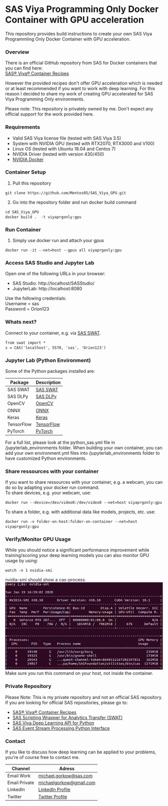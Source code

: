 # SAS Viya Programming Only Docker Container with GPU acceleration

This repository provides build instructions to create your own SAS Viya Programmling Only Docker Container with GPU acceleration.

### Overview
There is an official GitHub repository from SAS for Docker containers that you can find here:<br>
[SAS® Viya® Container Recipes](https://github.com/sassoftware/sas-container-recipes)

However the provided recipes don't offer GPU acceleration which is needed or at least recommended if you want to work with deep learning.
For this reason I decided to share my work of creating GPU accelerated for SAS Viya Programming Only environments.

Please note:
This repository is privately owned by me. Don't expect any official support for the work provided here.

### Requirements
* Valid SAS Viya license file (tested with SAS Viya 3.5)
* System with NVIDIA GPU (tested with RTX2070, RTX3000 and V100)
* Linux OS (tested with Ubuntu 18.04 and Centos 7)
* NVIDIA Driver (tested with version 430/450)
* [NVIDIA Docker](https://github.com/NVIDIA/nvidia-docker)

### Container Setup
1. Pull this repository<br>
```
git clone https://github.com/Mentos05/SAS_Viya_GPU.git
```
2. Go into the repository folder and run docker build command<br>
```
cd SAS_Viya_GPU
docker build .  -t viyaprgonly:gpu
```

### Run Container
1. Simply use docker run and attach your gpus
```
docker run -it --net=host --gpus all viyaprgonly:gpu
```

### Access SAS Studio and Jupyter Lab
Open one of the following URLs in your browser:
* SAS Studio: http://localhost/SASStudio/
* JupyterLab: http://localhost:8080

Use the following credentials:<br>
Username = sas<br>
Password = Orion123

### Whats next?
Connect to your container, e.g. via [SAS SWAT](https://github.com/sassoftware/python-swat).
```
from swat import *
s = CAS('localhost', 5570, 'sas', 'Orion123')
```

### Jupyter Lab (Python Environment)
Some of the Python packages installed are:<br>

| Package | Description |
| ------ | ------ |
| SAS SWAT | [SAS SWAT](https://github.com/sassoftware/python-swat) |
| SAS DLPy | [SAS DLPy](https://github.com/sassoftware/python-dlpy) | 
| OpenCV | [OpenCV](https://github.com/skvark/opencv-python) | 
| ONNX | [ONNX](https://github.com/onnx/onnx) |
| Keras | [Keras](https://github.com/keras-team/keras) |
| TensorFlow | [TensorFlow](https://github.com/tensorflow/tensorflow) | 
| PyTorch | [PyTorch](https://github.com/pytorch/pytorch) |

For a full list, please look at the python_sas.yml file in /jupyterlab_environments folder.
When building your own container, you can add your own environment.yml files into /jupyterlab_environments folder to have customized Python environments.

### Share ressources with your container
If you want to share ressources with your container, e.g. a webcam, you can do so by adapting your docker run command.<br>
To share devices, e.g. your webcam, use:
```
docker run --device=/dev/video0:/dev/video0 --net=host viyaprgonly:gpu
```
To share a folder, e.g. with additional data like models, projects, etc. use:
```
docker run -v folder-on-host:folder-on-container --net=host viyaprgonly:gpu
```

### Verify/Monitor GPU Usage
While you should notice a significant performance improvement while training/scoring your deep learning models you can also monitor GPU usage by using:
```
watch -n 1 nvidia-smi
```
nvidia-smi should show a cas-process.
![nvidia-smi monitoring](img/nvidia-smi.png "nvidia-smi monitoring")<br>
Make sure you run this command on your host, not inside the container.

### Private Repository
Please Note: This is my private repository and not an official SAS repository.<br>
If you are looking for official SAS repositories, please go to:
* [SAS® Viya® Container Recipes](https://github.com/sassoftware/sas-container-recipes)
* [SAS Scripting Wrapper for Analytics Transfer (SWAT)](https://github.com/sassoftware/python-swat)
* [SAS Viya Deep Learning API for Python](https://github.com/sassoftware/python-dlpy)
* [SAS Event Stream Processing Python Interface](https://github.com/sassoftware/python-esppy)

### Contact
If you like to discuss how deep learning can be applied to your problems, you're of course free to contact me.<br>

| Channel | Adress |
| ------ | ------ |
| Email Work | michael.gorkow@sas.com |
| Email Private | michaelgorkow@gmail.com |
| LinkedIn | [LinkedIn Profile](https://www.linkedin.com/in/michael-gorkow-08353678/) |
| Twitter | [Twitter Profile](https://twitter.com/GorkowMichael) |
